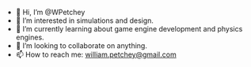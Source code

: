 - 👋 Hi, I’m @WPetchey
- 👀 I’m interested in simulations and design.
- 🌱 I’m currently learning about game engine development and physics engines.
- 💞️ I’m looking to collaborate on anything.
- 📫 How to reach me: william.petchey@gmail.com

<!---
WPetchey/WPetchey is a ✨ special ✨ repository because its `README.md` (this file) appears on your GitHub profile.
You can click the Preview link to take a look at your changes.
--->
